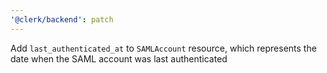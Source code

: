 ```yaml
---
'@clerk/backend': patch
---
```


Add `last_authenticated_at` to `SAMLAccount` resource, which represents the date when the SAML account was last authenticated
